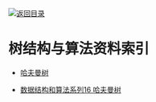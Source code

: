 [![返回目录](https://parg.co/UGo)](https://parg.co/b4z) 


 


 


 



# 树结构与算法资料索引



- [哈夫曼树](http://blog.csdn.net/shuangde800/article/details/7341289)

- [数据结构和算法系列16 哈夫曼树](http://www.cnblogs.com/mcgrady/p/3329825.html)